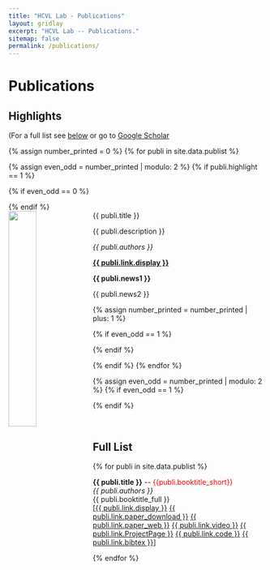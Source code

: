 ```yaml
---
title: "HCVL Lab - Publications"
layout: gridlay
excerpt: "HCVL Lab -- Publications."
sitemap: false
permalink: /publications/
---
```



# Publications

## Highlights

(For a full list see [below](#full-list) or go to [Google Scholar](https://scholar.google.com/citations?hl=en&user=3TggrEkAAAAJ&view_op=list_works&gmla=AJsN-F4va6EjHhcBtURRNgDyyLaNVakvwCX5JWPJn7uJWOCSFhlJdQPSnnSTDNSzbTBOJI0MiVzGQVjDyzjGsbv2ySzm7kdgpLQTaODhdr3uvpH0747rsZRmcWi6ZLvHDJEUTIxkBUzq)

{% assign number_printed = 0 %}
{% for publi in site.data.publist %}

{% assign even_odd = number_printed | modulo: 2 %}
{% if publi.highlight == 1 %}

{% if even_odd == 0 %}
<div class="row">
{% endif %}

<div class="col-sm-6 clearfix">
 <div class="well">
  <pubtit>{{ publi.title }}</pubtit>
  <img src="{{ site.url }}{{ site.baseurl }}/images/pubpic/{{ publi.image }}" class="img-responsive" width="33%" style="float: left" />
  <p>{{ publi.description }}</p>
  <p><em>{{ publi.authors }}</em></p>
  <p><strong><a href="{{ publi.link.url }}">{{ publi.link.display }}</a></strong></p>
  <p class="text-danger"><strong> {{ publi.news1 }}</strong></p>
  <p> {{ publi.news2 }}</p>
 </div>
</div>

{% assign number_printed = number_printed | plus: 1 %}

{% if even_odd == 1 %}
</div>
{% endif %}

{% endif %}
{% endfor %}

{% assign even_odd = number_printed | modulo: 2 %}
{% if even_odd == 1 %}
</div>
{% endif %}

<p> &nbsp; </p>


## Full List

{% for publi in site.data.publist %}

  <strong>{{ publi.title }}</strong> -- <font color='red'>{{publi.booktitle_short}}</font><br />
  <em>{{ publi.authors }} </em><br />
  {{ publi.booktitle_full }} <br />
  [<a href="{{ publi.link.url_display }}">{{ publi.link.display }}</a>
  <a href="{{ site.baseurl }}/downloads/{{ publi.link.url_paper_download }}">{{ publi.link.paper_download }}</a>
  <a href="{{ publi.link.url_paper_web }}">{{ publi.link.paper_web }}</a>
  <a href="{{ publi.link.url_video }}">{{ publi.link.video }}</a>
  <a href="{{ publi.link.url_ProjectPage }}">{{ publi.link.ProjectPage }}</a>
  <a href="{{ publi.link.url_code }}">{{ publi.link.code }}</a>
  <a href="{{ publi.link.url_bibtex }}">{{ publi.link.bibtex }}</a>]

{% endfor %}

